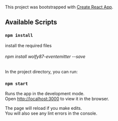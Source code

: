 This project was bootstrapped with [Create React App](https://github.com/facebook/create-react-app).

## Available Scripts

### `npm install`
  install the required files
  
###### npm install wolfy87-eventemitter --save

In the project directory, you can run:

### `npm start`

Runs the app in the development mode.<br>
Open [http://localhost:3000](http://localhost:3000) to view it in the browser.

The page will reload if you make edits.<br>
You will also see any lint errors in the console.

